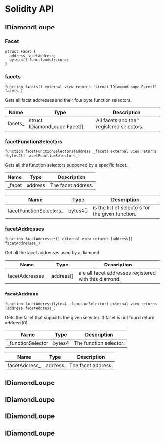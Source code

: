 # Solidity API

## IDiamondLoupe

### Facet

```solidity
struct Facet {
  address facetAddress;
  bytes4[] functionSelectors;
}
```

### facets

```solidity
function facets() external view returns (struct IDiamondLoupe.Facet[] facets_)
```

Gets all facet addresses and their four byte function selectors.

| Name | Type | Description |
| ---- | ---- | ----------- |
| facets_ | struct IDiamondLoupe.Facet[] | All facets and their registered selectors. |

### facetFunctionSelectors

```solidity
function facetFunctionSelectors(address _facet) external view returns (bytes4[] facetFunctionSelectors_)
```

Gets all the function selectors supported by a specific facet.

| Name | Type | Description |
| ---- | ---- | ----------- |
| _facet | address | The facet address. |

| Name | Type | Description |
| ---- | ---- | ----------- |
| facetFunctionSelectors_ | bytes4[] | is the list of selectors for the given function. |

### facetAddresses

```solidity
function facetAddresses() external view returns (address[] facetAddresses_)
```

Get all the facet addresses used by a diamond.

| Name | Type | Description |
| ---- | ---- | ----------- |
| facetAddresses_ | address[] | are all facet addresses registered with this diamond. |

### facetAddress

```solidity
function facetAddress(bytes4 _functionSelector) external view returns (address facetAddress_)
```

Gets the facet that supports the given selector.
If facet is not found return address(0).

| Name | Type | Description |
| ---- | ---- | ----------- |
| _functionSelector | bytes4 | The function selector. |

| Name | Type | Description |
| ---- | ---- | ----------- |
| facetAddress_ | address | The facet address. |

## IDiamondLoupe

## IDiamondLoupe

## IDiamondLoupe

## IDiamondLoupe

